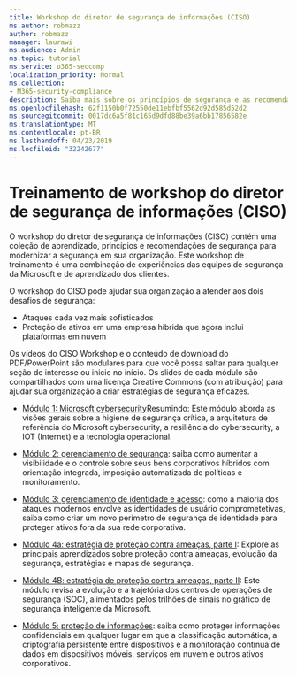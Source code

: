```yaml
---
title: Workshop do diretor de segurança de informações (CISO)
ms.author: robmazz
author: robmazz
manager: laurawi
ms.audience: Admin
ms.topic: tutorial
ms.service: o365-seccomp
localization_priority: Normal
ms.collection:
- M365-security-compliance
description: Saiba mais sobre os princípios de segurança e as recomendações para modernização de segurança em sua organização.
ms.openlocfilehash: 62f1150b0f72550de11ebfbf5562d92d585d52d2
ms.sourcegitcommit: 0017dc6a5f81c165d9dfd88be39a6bb17856582e
ms.translationtype: MT
ms.contentlocale: pt-BR
ms.lasthandoff: 04/23/2019
ms.locfileid: "32242677"
---
```

# <a name="chief-information-security-officer-ciso-workshop-training"></a>Treinamento de workshop do diretor de segurança de informações (CISO)

O workshop do diretor de segurança de informações (CISO) contém uma coleção de aprendizado, princípios e recomendações de segurança para modernizar a segurança em sua organização. Este workshop de treinamento é uma combinação de experiências das equipes de segurança da Microsoft e de aprendizado dos clientes.

O workshop do CISO pode ajudar sua organização a atender aos dois desafios de segurança:

- Ataques cada vez mais sofisticados
- Proteção de ativos em uma empresa híbrida que agora inclui plataformas em nuvem

Os vídeos do CISO Workshop e o conteúdo de download do PDF/PowerPoint são modulares para que você possa saltar para qualquer seção de interesse ou inicie no início. Os slides de cada módulo são compartilhados com uma licença Creative Commons (com atribuição) para ajudar sua organização a criar estratégias de segurança eficazes.

- [Módulo 1: Microsoft cybersecurity](ciso-workshop-module-1.md)Resumindo: Este módulo aborda as visões gerais sobre a higiene de segurança crítica, a arquitetura de referência do Microsoft cybersecurity, a resiliência do cybersecurity, a IOT (Internet) e a tecnologia operacional.

- [Módulo 2: gerenciamento de segurança](ciso-workshop-module-2.md): saiba como aumentar a visibilidade e o controle sobre seus bens corporativos híbridos com orientação integrada, imposição automatizada de políticas e monitoramento.

- [Módulo 3: gerenciamento de identidade e acesso](ciso-workshop-module-3.md): como a maioria dos ataques modernos envolve as identidades de usuário comprometetivas, saiba como criar um novo perímetro de segurança de identidade para proteger ativos fora da sua rede corporativa.

- [Módulo 4a: estratégia de proteção contra ameaças, parte I](ciso-workshop-module-4a.md): Explore as principais aprendizados sobre proteção contra ameaças, evolução da segurança, estratégias e mapas de segurança.

- [Módulo 4B: estratégia de proteção contra ameaças, parte II](ciso-workshop-module-4b.md): Este módulo revisa a evolução e a trajetória dos centros de operações de segurança (SOC), alimentados pelos trilhões de sinais no gráfico de segurança inteligente da Microsoft.

- [Módulo 5: proteção de informações](ciso-workshop-module-5.md): saiba como proteger informações confidenciais em qualquer lugar em que a classificação automática, a criptografia persistente entre dispositivos e a monitoração contínua de dados em dispositivos móveis, serviços em nuvem e outros ativos corporativos.
